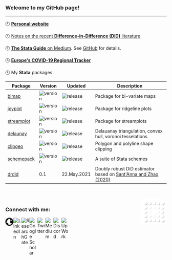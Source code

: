 ### Welcome to my GitHub page!

---

:clock12: [**Personal website**](https://asjadnaqvi.github.io/)

:clock1: [Notes on the recent **Difference-in-Difference (DiD)** literature](https://asjadnaqvi.github.io/DiD/)

:clock2: [**The Stata Guide** on Medium](https://medium.com/the-stata-guide). See [GitHub](https://github.com/asjadnaqvi/The-Stata-Guide) for details.

:clock3: [**Europe's COVID-19 Regional Tracker**](https://github.com/asjadnaqvi/COVID19-European-Regional-Tracker)

:clock4: My **Stata** packages:

|Package|Version|Updated|Description|
|----| ---- | ---- | ----- |
| [bimap](https://github.com/asjadnaqvi/stata-bimap) | ![version](https://img.shields.io/github/v/release/asjadnaqvi/stata-bimap) | ![release](https://img.shields.io/github/release-date/asjadnaqvi/stata-bimap) | Package for bi-variate maps |
| [joyplot](https://github.com/asjadnaqvi/stata-joyplot) | ![version](https://img.shields.io/github/v/release/asjadnaqvi/stata-joyplot) | ![release](https://img.shields.io/github/release-date/asjadnaqvi/stata-joyplot) | Package for ridgeline plots |
| [streamplot](https://github.com/asjadnaqvi/stata-streamplot) | ![version](https://img.shields.io/github/v/release/asjadnaqvi/stata-streamplot) | ![release](https://img.shields.io/github/release-date/asjadnaqvi/stata-streamplot) | Package for streamplots |
| [delaunay](https://github.com/asjadnaqvi/stata-delaunay-voronoi) | ![version](https://img.shields.io/github/v/release/asjadnaqvi/stata-delaunay-voronoi) | ![release](https://img.shields.io/github/release-date/asjadnaqvi/stata-delaunay-voronoi) | Delauanay triangulation, convex hull, voronoi tesselations |
| [clipgeo](https://github.com/asjadnaqvi/stata-clipgeo) | ![version](https://img.shields.io/github/v/release/asjadnaqvi/stata-clipgeo) | ![release](https://img.shields.io/github/release-date/asjadnaqvi/stata-clipgeo) | Polygon and polyline shape clipping |
| [schemepack](https://github.com/asjadnaqvi/Stata-schemes) |  ![version](https://img.shields.io/github/v/release/asjadnaqvi/stata-schemes) | ![release](https://img.shields.io/github/release-date/asjadnaqvi/stata-schemes) | A suite of Stata schemes |
| [drdid](https://github.com/friosavila/csdid_drdid) | 0.1 | 22.May.2021 | Doubly robust DiD estimator based on [Sant'Anna and Zhao (2020)](https://psantanna.com/DRDID/) |


<br />
<br />

 <img align="right" alt="GIF" src="bubbles.gif" width="80"/>


### Connect with me:



[<img align="left" alt="Website"        width="25px" src="https://raw.githubusercontent.com/iconic/open-iconic/master/svg/globe.svg" />][website]
[<img align="left" alt="LinkedIn"       width="25px" src="https://cdn.jsdelivr.net/npm/simple-icons@v5.21.1/icons/linkedin.svg" />][linkedin]
[<img align="left" alt="ResearchGate"   width="25px" src="https://cdn.jsdelivr.net/npm/simple-icons@v5.21.1/icons/researchgate.svg" />][researchgate]
[<img align="left" alt="Google Scholar" width="25px" src="https://cdn.jsdelivr.net/npm/simple-icons@v5.21.1/icons/googlescholar.svg" />][googlescholar]
[<img align="left" alt="Twitter"        width="25px" src="https://cdn.jsdelivr.net/npm/simple-icons@v5.21.1/icons/twitter.svg" />][twitter]
[<img align="left" alt="Medium"         width="25px" src="https://cdn.jsdelivr.net/npm/simple-icons@v5.21.1/icons/medium.svg" />][medium]
[<img align="left" alt="Discord"        width="25px" src="https://cdn.jsdelivr.net/npm/simple-icons@v5.21.1/icons/discord.svg" />][discord]
[<img align="left" alt="UpWork"         width="25px" src="https://cdn.jsdelivr.net/npm/simple-icons@v5.21.1/icons/upwork.svg" />][upwork]



[website]: https://asjadnaqvi.github.io/
[twitter]: https://twitter.com/AsjadNaqvi
[medium]: https://medium.com/the-stata-guide
[discord]: https://discord.gg/qpHZtX6Xkk
[linkedin]:https://www.linkedin.com/in/asjadnaqvi
[researchgate]: https://www.researchgate.net/profile/Asjad-Naqvi-2
[googlescholar]: https://scholar.google.com/citations?user=oWGGVpYAAAAJ&hl=en
[upwork]: https://www.upwork.com/freelancers/~010f9b79421dbba638
  
<br /><br />

<!--- [!["Buy Me A Coffee!!!"](https://www.buymeacoffee.com/assets/img/custom_images/orange_img.png)](https://www.buymeacoffee.com/asjadnaqvi) --->


<!--- ![GitHub stats](https://github-readme-stats.vercel.app/api?username=asjadnaqvi&show_icons=true&hide=prs,issues&hide_title=true)  --->

<!--- <img align="left" src="https://github-readme-stats.vercel.app/api/top-langs/?username=asjadnaqvi&layout=compact&hide=batchfile" alt="asjadnaqvi" /> --->

<!---  --->


 <!---*1: Mathematics is the language of nature. 2: Everything around us can be represented and understood through numbers. 3: If you graph the numbers of any system, patterns emerge. (Pi, 1998)* --->


